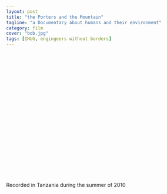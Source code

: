 ```yaml
---
layout: post
title: "the Porters and the Mountain"
tagline: "a Documentary about humans and their environment"
category: film
cover: "bob.jpg"
tags: [INUG, engingeers without borders]
---
```


<p>
	<object width="600" height="338"><param name="movie" value="//www.youtube.com/v/wfFo7AIe8e0?version=3&amp;hl=en_US&amp;rel=0"></param><param name="allowFullScreen" value="true"></param><param name="allowscriptaccess" value="always"></param><embed src="//www.youtube.com/v/wfFo7AIe8e0?version=3&amp;hl=en_US&amp;rel=0" type="application/x-shockwave-flash" width="600" height="338" allowscriptaccess="always" allowfullscreen="true"></embed></object>
</p>
Recorded in Tanzania during the summer of 2010